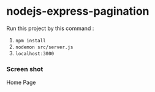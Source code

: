 # nodejs-express-pagination

Run this project by this command :

1. `npm install`
2. `nodemon src/server.js`
3. `localhost:3000`

### Screen shot

Home Page

